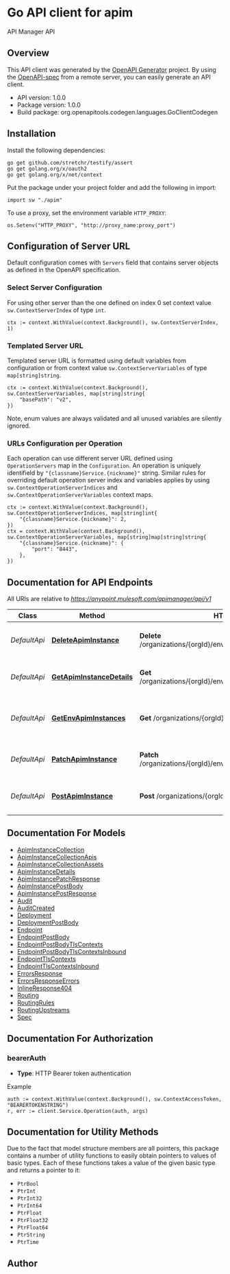 # Go API client for apim

API Manager API

## Overview
This API client was generated by the [OpenAPI Generator](https://openapi-generator.tech) project.  By using the [OpenAPI-spec](https://www.openapis.org/) from a remote server, you can easily generate an API client.

- API version: 1.0.0
- Package version: 1.0.0
- Build package: org.openapitools.codegen.languages.GoClientCodegen

## Installation

Install the following dependencies:

```shell
go get github.com/stretchr/testify/assert
go get golang.org/x/oauth2
go get golang.org/x/net/context
```

Put the package under your project folder and add the following in import:

```golang
import sw "./apim"
```

To use a proxy, set the environment variable `HTTP_PROXY`:

```golang
os.Setenv("HTTP_PROXY", "http://proxy_name:proxy_port")
```

## Configuration of Server URL

Default configuration comes with `Servers` field that contains server objects as defined in the OpenAPI specification.

### Select Server Configuration

For using other server than the one defined on index 0 set context value `sw.ContextServerIndex` of type `int`.

```golang
ctx := context.WithValue(context.Background(), sw.ContextServerIndex, 1)
```

### Templated Server URL

Templated server URL is formatted using default variables from configuration or from context value `sw.ContextServerVariables` of type `map[string]string`.

```golang
ctx := context.WithValue(context.Background(), sw.ContextServerVariables, map[string]string{
	"basePath": "v2",
})
```

Note, enum values are always validated and all unused variables are silently ignored.

### URLs Configuration per Operation

Each operation can use different server URL defined using `OperationServers` map in the `Configuration`.
An operation is uniquely identifield by `"{classname}Service.{nickname}"` string.
Similar rules for overriding default operation server index and variables applies by using `sw.ContextOperationServerIndices` and `sw.ContextOperationServerVariables` context maps.

```
ctx := context.WithValue(context.Background(), sw.ContextOperationServerIndices, map[string]int{
	"{classname}Service.{nickname}": 2,
})
ctx = context.WithValue(context.Background(), sw.ContextOperationServerVariables, map[string]map[string]string{
	"{classname}Service.{nickname}": {
		"port": "8443",
	},
})
```

## Documentation for API Endpoints

All URIs are relative to *https://anypoint.mulesoft.com/apimanager/api/v1*

Class | Method | HTTP request | Description
------------ | ------------- | ------------- | -------------
*DefaultApi* | [**DeleteApimInstance**](docs/DefaultApi.md#deleteapiminstance) | **Delete** /organizations/{orgId}/environments/{envId}/apis/{envApiId} | Delete a specific API Manager Instance
*DefaultApi* | [**GetApimInstanceDetails**](docs/DefaultApi.md#getapiminstancedetails) | **Get** /organizations/{orgId}/environments/{envId}/apis/{envApiId} | Retrieves a specific API Manager Instance
*DefaultApi* | [**GetEnvApimInstances**](docs/DefaultApi.md#getenvapiminstances) | **Get** /organizations/{orgId}/environments/{envId}/apis | Retrieves a collection of API Manager Instances
*DefaultApi* | [**PatchApimInstance**](docs/DefaultApi.md#patchapiminstance) | **Patch** /organizations/{orgId}/environments/{envId}/apis/{envApiId} | Patches a specific API Manager Instance
*DefaultApi* | [**PostApimInstance**](docs/DefaultApi.md#postapiminstance) | **Post** /organizations/{orgId}/environments/{envId}/apis | Creates an API Manager Instance


## Documentation For Models

 - [ApimInstanceCollection](docs/ApimInstanceCollection.md)
 - [ApimInstanceCollectionApis](docs/ApimInstanceCollectionApis.md)
 - [ApimInstanceCollectionAssets](docs/ApimInstanceCollectionAssets.md)
 - [ApimInstanceDetails](docs/ApimInstanceDetails.md)
 - [ApimInstancePatchResponse](docs/ApimInstancePatchResponse.md)
 - [ApimInstancePostBody](docs/ApimInstancePostBody.md)
 - [ApimInstancePostResponse](docs/ApimInstancePostResponse.md)
 - [Audit](docs/Audit.md)
 - [AuditCreated](docs/AuditCreated.md)
 - [Deployment](docs/Deployment.md)
 - [DeploymentPostBody](docs/DeploymentPostBody.md)
 - [Endpoint](docs/Endpoint.md)
 - [EndpointPostBody](docs/EndpointPostBody.md)
 - [EndpointPostBodyTlsContexts](docs/EndpointPostBodyTlsContexts.md)
 - [EndpointPostBodyTlsContextsInbound](docs/EndpointPostBodyTlsContextsInbound.md)
 - [EndpointTlsContexts](docs/EndpointTlsContexts.md)
 - [EndpointTlsContextsInbound](docs/EndpointTlsContextsInbound.md)
 - [ErrorsResponse](docs/ErrorsResponse.md)
 - [ErrorsResponseErrors](docs/ErrorsResponseErrors.md)
 - [InlineResponse404](docs/InlineResponse404.md)
 - [Routing](docs/Routing.md)
 - [RoutingRules](docs/RoutingRules.md)
 - [RoutingUpstreams](docs/RoutingUpstreams.md)
 - [Spec](docs/Spec.md)


## Documentation For Authorization



### bearerAuth

- **Type**: HTTP Bearer token authentication

Example

```golang
auth := context.WithValue(context.Background(), sw.ContextAccessToken, "BEARERTOKENSTRING")
r, err := client.Service.Operation(auth, args)
```


## Documentation for Utility Methods

Due to the fact that model structure members are all pointers, this package contains
a number of utility functions to easily obtain pointers to values of basic types.
Each of these functions takes a value of the given basic type and returns a pointer to it:

* `PtrBool`
* `PtrInt`
* `PtrInt32`
* `PtrInt64`
* `PtrFloat`
* `PtrFloat32`
* `PtrFloat64`
* `PtrString`
* `PtrTime`

## Author



